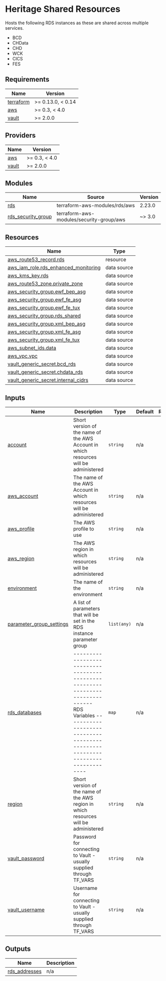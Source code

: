 # Heritage Shared Resources 

Hosts the following RDS instances as these are shared across multiple services.
* BCD
* CHData
* CHD
* WCK
* CICS
* FES

<!-- BEGINNING OF PRE-COMMIT-TERRAFORM DOCS HOOK -->
## Requirements

| Name | Version |
|------|---------|
| <a name="requirement_terraform"></a> [terraform](#requirement\_terraform) | >= 0.13.0, < 0.14 |
| <a name="requirement_aws"></a> [aws](#requirement\_aws) | >= 0.3, < 4.0 |
| <a name="requirement_vault"></a> [vault](#requirement\_vault) | >= 2.0.0 |

## Providers

| Name | Version |
|------|---------|
| <a name="provider_aws"></a> [aws](#provider\_aws) | >= 0.3, < 4.0 |
| <a name="provider_vault"></a> [vault](#provider\_vault) | >= 2.0.0 |

## Modules

| Name | Source | Version |
|------|--------|---------|
| <a name="module_rds"></a> [rds](#module\_rds) | terraform-aws-modules/rds/aws | 2.23.0 |
| <a name="module_rds_security_group"></a> [rds\_security\_group](#module\_rds\_security\_group) | terraform-aws-modules/security-group/aws | ~> 3.0 |

## Resources

| Name | Type |
|------|------|
| [aws_route53_record.rds](https://registry.terraform.io/providers/hashicorp/aws/latest/docs/resources/route53_record) | resource |
| [aws_iam_role.rds_enhanced_monitoring](https://registry.terraform.io/providers/hashicorp/aws/latest/docs/data-sources/iam_role) | data source |
| [aws_kms_key.rds](https://registry.terraform.io/providers/hashicorp/aws/latest/docs/data-sources/kms_key) | data source |
| [aws_route53_zone.private_zone](https://registry.terraform.io/providers/hashicorp/aws/latest/docs/data-sources/route53_zone) | data source |
| [aws_security_group.ewf_bep_asg](https://registry.terraform.io/providers/hashicorp/aws/latest/docs/data-sources/security_group) | data source |
| [aws_security_group.ewf_fe_asg](https://registry.terraform.io/providers/hashicorp/aws/latest/docs/data-sources/security_group) | data source |
| [aws_security_group.ewf_fe_tux](https://registry.terraform.io/providers/hashicorp/aws/latest/docs/data-sources/security_group) | data source |
| [aws_security_group.rds_shared](https://registry.terraform.io/providers/hashicorp/aws/latest/docs/data-sources/security_group) | data source |
| [aws_security_group.xml_bep_asg](https://registry.terraform.io/providers/hashicorp/aws/latest/docs/data-sources/security_group) | data source |
| [aws_security_group.xml_fe_asg](https://registry.terraform.io/providers/hashicorp/aws/latest/docs/data-sources/security_group) | data source |
| [aws_security_group.xml_fe_tux](https://registry.terraform.io/providers/hashicorp/aws/latest/docs/data-sources/security_group) | data source |
| [aws_subnet_ids.data](https://registry.terraform.io/providers/hashicorp/aws/latest/docs/data-sources/subnet_ids) | data source |
| [aws_vpc.vpc](https://registry.terraform.io/providers/hashicorp/aws/latest/docs/data-sources/vpc) | data source |
| [vault_generic_secret.bcd_rds](https://registry.terraform.io/providers/hashicorp/vault/latest/docs/data-sources/generic_secret) | data source |
| [vault_generic_secret.chdata_rds](https://registry.terraform.io/providers/hashicorp/vault/latest/docs/data-sources/generic_secret) | data source |
| [vault_generic_secret.internal_cidrs](https://registry.terraform.io/providers/hashicorp/vault/latest/docs/data-sources/generic_secret) | data source |

## Inputs

| Name | Description | Type | Default | Required |
|------|-------------|------|---------|:--------:|
| <a name="input_account"></a> [account](#input\_account) | Short version of the name of the AWS Account in which resources will be administered | `string` | n/a | yes |
| <a name="input_aws_account"></a> [aws\_account](#input\_aws\_account) | The name of the AWS Account in which resources will be administered | `string` | n/a | yes |
| <a name="input_aws_profile"></a> [aws\_profile](#input\_aws\_profile) | The AWS profile to use | `string` | n/a | yes |
| <a name="input_aws_region"></a> [aws\_region](#input\_aws\_region) | The AWS region in which resources will be administered | `string` | n/a | yes |
| <a name="input_environment"></a> [environment](#input\_environment) | The name of the environment | `string` | n/a | yes |
| <a name="input_parameter_group_settings"></a> [parameter\_group\_settings](#input\_parameter\_group\_settings) | A list of parameters that will be set in the RDS instance parameter group | `list(any)` | n/a | yes |
| <a name="input_rds_databases"></a> [rds\_databases](#input\_rds\_databases) | ------------------------------------------------------------------------------ RDS Variables ------------------------------------------------------------------------------ | `map` | n/a | yes |
| <a name="input_region"></a> [region](#input\_region) | Short version of the name of the AWS region in which resources will be administered | `string` | n/a | yes |
| <a name="input_vault_password"></a> [vault\_password](#input\_vault\_password) | Password for connecting to Vault - usually supplied through TF\_VARS | `string` | n/a | yes |
| <a name="input_vault_username"></a> [vault\_username](#input\_vault\_username) | Username for connecting to Vault - usually supplied through TF\_VARS | `string` | n/a | yes |

## Outputs

| Name | Description |
|------|-------------|
| <a name="output_rds_addresses"></a> [rds\_addresses](#output\_rds\_addresses) | n/a |
<!-- END OF PRE-COMMIT-TERRAFORM DOCS HOOK -->

